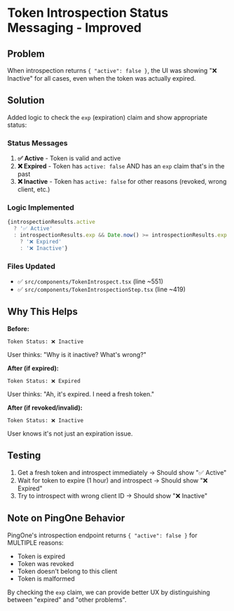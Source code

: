 # Token Introspection Status Messaging - Improved

## Problem
When introspection returns `{ "active": false }`, the UI was showing "❌ Inactive" for all cases, even when the token was actually expired.

## Solution
Added logic to check the `exp` (expiration) claim and show appropriate status:

### Status Messages
1. **✅ Active** - Token is valid and active
2. **❌ Expired** - Token has `active: false` AND has an `exp` claim that's in the past
3. **❌ Inactive** - Token has `active: false` for other reasons (revoked, wrong client, etc.)

### Logic Implemented
```typescript
{introspectionResults.active 
  ? '✅ Active' 
  : introspectionResults.exp && Date.now() >= introspectionResults.exp * 1000
    ? '❌ Expired'
    : '❌ Inactive'}
```

### Files Updated
- ✅ `src/components/TokenIntrospect.tsx` (line ~551)
- ✅ `src/components/TokenIntrospectionStep.tsx` (line ~419)

## Why This Helps

**Before:**
```
Token Status: ❌ Inactive
```
User thinks: "Why is it inactive? What's wrong?"

**After (if expired):**
```
Token Status: ❌ Expired
```
User thinks: "Ah, it's expired. I need a fresh token."

**After (if revoked/invalid):**
```
Token Status: ❌ Inactive
```
User knows it's not just an expiration issue.

## Testing

1. Get a fresh token and introspect immediately → Should show "✅ Active"
2. Wait for token to expire (1 hour) and introspect → Should show "❌ Expired"
3. Try to introspect with wrong client ID → Should show "❌ Inactive"

## Note on PingOne Behavior

PingOne's introspection endpoint returns `{ "active": false }` for MULTIPLE reasons:
- Token is expired
- Token was revoked
- Token doesn't belong to this client
- Token is malformed

By checking the `exp` claim, we can provide better UX by distinguishing between "expired" and "other problems".

